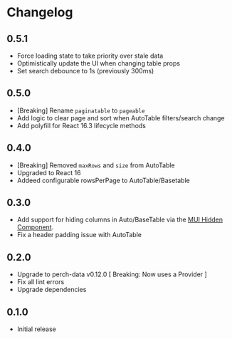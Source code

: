 # Changelog

## 0.5.1

- Force loading state to take priority over stale data
- Optimistically update the UI when changing table props
- Set search debounce to 1s (previously 300ms)

## 0.5.0

- [Breaking] Rename `paginatable` to `pageable`
- Add logic to clear page and sort when AutoTable filters/search change
- Add polyfill for React 16.3 lifecycle methods

## 0.4.0

- [Breaking] Removed `maxRows` and `size` from AutoTable
- Upgraded to React 16
- Addeed configurable rowsPerPage to AutoTable/Basetable

## 0.3.0

- Add support for hiding columns in Auto/BaseTable via the [MUI Hidden Component](https://material-ui-next.com/api/hidden/).
- Fix a header padding issue with AutoTable

## 0.2.0

- Upgrade to perch-data v0.12.0 [ Breaking: Now uses a Provider ]
- Fix all lint errors
- Upgrade dependencies

## 0.1.0

- Initial release
